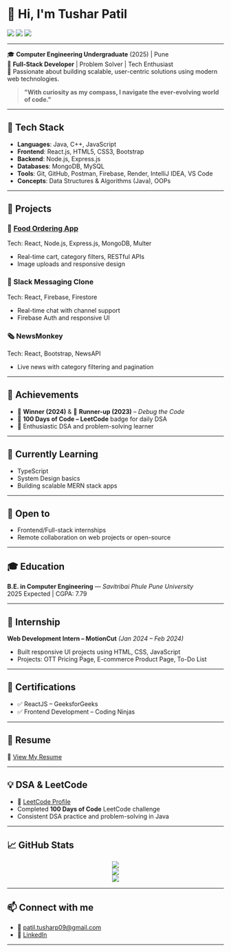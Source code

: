 # 👋 Hi, I'm Tushar Patil

<p align="left">
  <a href="https://github.com/TusharPatil843" target="_blank"><img src="https://img.shields.io/github/followers/TusharPatil843?label=GitHub&style=social"></a>
  <a href="https://linkedin.com/in/tusharpatil843" target="_blank"><img src="https://img.shields.io/badge/-Tushar%20Patil-blue?style=flat-square&logo=Linkedin&logoColor=white"></a>
  <a href="mailto:patil.tusharp09@gmail.com"><img src="https://img.shields.io/badge/-patil.tusharp09@gmail.com-c14438?style=flat-square&logo=Gmail&logoColor=white"></a>
</p>

---

🎓 **Computer Engineering Undergraduate** (2025) | Pune  
🔧 **Full-Stack Developer** | Problem Solver | Tech Enthusiast  
📍 Passionate about building scalable, user-centric solutions using modern web technologies.  

> **"With curiosity as my compass, I navigate the ever-evolving world of code."**

---

## 🚀 Tech Stack

- **Languages**: Java, C++, JavaScript  
- **Frontend**: React.js, HTML5, CSS3, Bootstrap  
- **Backend**: Node.js, Express.js  
- **Databases**: MongoDB, MySQL  
- **Tools**: Git, GitHub, Postman, Firebase, Render, IntelliJ IDEA, VS Code  
- **Concepts**: Data Structures & Algorithms (Java), OOPs  

---

## 💼 Projects

### 🍕 [Food Ordering App](https://tomato-74r1.onrender.com/)
Tech: React, Node.js, Express.js, MongoDB, Multer  
- Real-time cart, category filters, RESTful APIs  
- Image uploads and responsive design

### 💬 Slack Messaging Clone
Tech: React, Firebase, Firestore  
- Real-time chat with channel support  
- Firebase Auth and responsive UI

### 🗞️ NewsMonkey
Tech: React, Bootstrap, NewsAPI  
- Live news with category filtering and pagination

---

## 🧠 Achievements

- 🥇 **Winner (2024)** & 🥈 **Runner-up (2023)** – *Debug the Code*  
- 💯 **100 Days of Code – LeetCode** badge for daily DSA  
- 🧩 Enthusiastic DSA and problem-solving learner  

---

## 🌱 Currently Learning

- TypeScript  
- System Design basics  
- Building scalable MERN stack apps  

---

## 🤝 Open to

- Frontend/Full-stack internships  
- Remote collaboration on web projects or open-source  

---

## 🎓 Education

**B.E. in Computer Engineering** — *Savitribai Phule Pune University*  
2025 Expected | CGPA: 7.79  

---

## 💼 Internship

**Web Development Intern – MotionCut** *(Jan 2024 – Feb 2024)*  
- Built responsive UI projects using HTML, CSS, JavaScript  
- Projects: OTT Pricing Page, E-commerce Product Page, To-Do List  

---

## 📜 Certifications

- ✅ ReactJS – GeeksforGeeks  
- ✅ Frontend Development – Coding Ninjas  

---

## 📄 Resume

📄 [View My Resume](https://drive.google.com/file/d/1xfSDLJamLrlGOxgGqlaxlsFfhX_EbMxy/view?usp=sharing)

---

## 💡 DSA & LeetCode

- 🔗 [LeetCode Profile](https://leetcode.com/u/Tushar843)  
- Completed **100 Days of Code** LeetCode challenge  
- Consistent DSA practice and problem-solving in Java  

---

## 📈 GitHub Stats

<p align="center">
  <img src="https://github-readme-stats.vercel.app/api?username=TusharPatil843&show_icons=true&theme=react&hide_border=true" />
  <br>
  <img src="https://github-readme-streak-stats.herokuapp.com/?user=TusharPatil843&theme=react&hide_border=true" />
  <br>
  <img src="https://github-readme-stats.vercel.app/api/top-langs/?username=TusharPatil843&layout=compact&theme=react&hide_border=true" />
</p>

---

## 📫 Connect with me

- 📧 [patil.tusharp09@gmail.com](mailto:patil.tusharp09@gmail.com)  
- 💼 [LinkedIn](https://linkedin.com/in/tusharpatil843)

---


<!--
**TusharPatil843/TusharPatil843** is a ✨ _special_ ✨ repository because its `README.md` (this file) appears on your GitHub profile.

Here are some ideas to get you started:

- 🔭 I’m currently working on ...
- 🌱 I’m currently learning ...
- 👯 I’m looking to collaborate on ...
- 🤔 I’m looking for help with ...
- 💬 Ask me about ...
- 📫 How to reach me: ...
- 😄 Pronouns: ...
- ⚡ Fun fact: ...
-->
